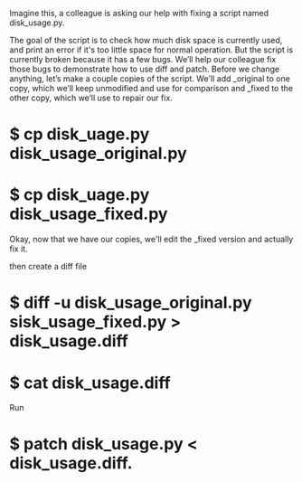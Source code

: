 Imagine this, a colleague is asking our help with fixing a script named disk_usage.py. 

The goal of the script is to check how much disk space is currently used, and print an error if it's too little space for normal operation. 
But the script is currently broken because it has a few bugs. We’ll help our colleague fix those  bugs to demonstrate how to use diff and patch. 
Before we change anything, let’s make a couple copies of the script. We'll add _original to one copy, which we’ll 
keep unmodified and use for comparison and _fixed to the other copy, which we’ll use to repair our fix.

# $ cp disk_uage.py disk_usage_original.py
# $ cp disk_uage.py disk_usage_fixed.py

Okay, now that we have our copies, we'll edit the _fixed version and actually fix it.

then create a diff file

# $ diff -u disk_usage_original.py sisk_usage_fixed.py > disk_usage.diff
# $ cat disk_usage.diff

Run  
# $ patch disk_usage.py < disk_usage.diff.
